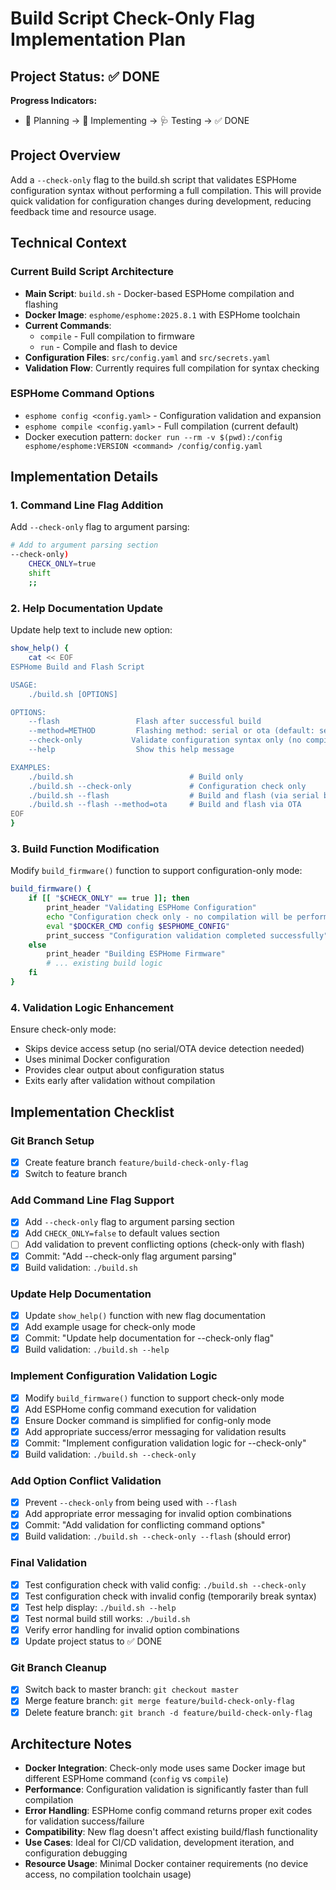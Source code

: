 # Build Script Check-Only Flag Implementation Plan

## Project Status: ✅ DONE

**Progress Indicators:**
- 📐 Planning → 🔨 Implementing → 🩺 Testing → ✅ DONE

## Project Overview

Add a `--check-only` flag to the build.sh script that validates ESPHome configuration syntax without performing a full compilation. This will provide quick validation for configuration changes during development, reducing feedback time and resource usage.

## Technical Context

### Current Build Script Architecture
- **Main Script**: `build.sh` - Docker-based ESPHome compilation and flashing
- **Docker Image**: `esphome/esphome:2025.8.1` with ESPHome toolchain
- **Current Commands**: 
  - `compile` - Full compilation to firmware
  - `run` - Compile and flash to device
- **Configuration Files**: `src/config.yaml` and `src/secrets.yaml`
- **Validation Flow**: Currently requires full compilation for syntax checking

### ESPHome Command Options
- `esphome config <config.yaml>` - Configuration validation and expansion
- `esphome compile <config.yaml>` - Full compilation (current default)
- Docker execution pattern: `docker run --rm -v $(pwd):/config esphome/esphome:VERSION <command> /config/config.yaml`

## Implementation Details

### 1. Command Line Flag Addition
Add `--check-only` flag to argument parsing:
```bash
# Add to argument parsing section
--check-only)
    CHECK_ONLY=true
    shift
    ;;
```

### 2. Help Documentation Update
Update help text to include new option:
```bash
show_help() {
    cat << EOF
ESPHome Build and Flash Script

USAGE:
    ./build.sh [OPTIONS]

OPTIONS:
    --flash                 Flash after successful build
    --method=METHOD         Flashing method: serial or ota (default: serial)
    --check-only           Validate configuration syntax only (no compilation)
    --help                  Show this help message

EXAMPLES:
    ./build.sh                          # Build only
    ./build.sh --check-only             # Configuration check only
    ./build.sh --flash                  # Build and flash (via serial by default)
    ./build.sh --flash --method=ota     # Build and flash via OTA
EOF
}
```

### 3. Build Function Modification
Modify `build_firmware()` function to support configuration-only mode:
```bash
build_firmware() {
    if [[ "$CHECK_ONLY" == true ]]; then
        print_header "Validating ESPHome Configuration"
        echo "Configuration check only - no compilation will be performed..."
        eval "$DOCKER_CMD config $ESPHOME_CONFIG"
        print_success "Configuration validation completed successfully"
    else
        print_header "Building ESPHome Firmware"
        # ... existing build logic
    fi
}
```

### 4. Validation Logic Enhancement
Ensure check-only mode:
- Skips device access setup (no serial/OTA device detection needed)
- Uses minimal Docker configuration
- Provides clear output about configuration status
- Exits early after validation without compilation

## Implementation Checklist

### Git Branch Setup
- [x] Create feature branch `feature/build-check-only-flag`
- [x] Switch to feature branch

### Add Command Line Flag Support
- [x] Add `--check-only` flag to argument parsing section
- [x] Add `CHECK_ONLY=false` to default values section
- [ ] Add validation to prevent conflicting options (check-only with flash)
- [x] Commit: "Add --check-only flag argument parsing"
- [x] Build validation: `./build.sh`

### Update Help Documentation
- [x] Update `show_help()` function with new flag documentation
- [x] Add example usage for check-only mode
- [x] Commit: "Update help documentation for --check-only flag"
- [x] Build validation: `./build.sh --help`

### Implement Configuration Validation Logic
- [x] Modify `build_firmware()` function to support check-only mode
- [x] Add ESPHome config command execution for validation
- [x] Ensure Docker command is simplified for config-only mode
- [x] Add appropriate success/error messaging for validation results
- [x] Commit: "Implement configuration validation logic for --check-only"
- [x] Build validation: `./build.sh --check-only`

### Add Option Conflict Validation
- [x] Prevent `--check-only` from being used with `--flash`
- [x] Add appropriate error messaging for invalid option combinations
- [x] Commit: "Add validation for conflicting command options"
- [x] Build validation: `./build.sh --check-only --flash` (should error)

### Final Validation
- [x] Test configuration check with valid config: `./build.sh --check-only`
- [x] Test configuration check with invalid config (temporarily break syntax)
- [x] Test help display: `./build.sh --help`
- [x] Test normal build still works: `./build.sh`
- [x] Verify error handling for invalid option combinations
- [x] Update project status to ✅ DONE

### Git Branch Cleanup
- [x] Switch back to master branch: `git checkout master`
- [x] Merge feature branch: `git merge feature/build-check-only-flag`
- [x] Delete feature branch: `git branch -d feature/build-check-only-flag`

## Architecture Notes

- **Docker Integration**: Check-only mode uses same Docker image but different ESPHome command (`config` vs `compile`)
- **Performance**: Configuration validation is significantly faster than full compilation
- **Error Handling**: ESPHome config command returns proper exit codes for validation success/failure
- **Compatibility**: New flag doesn't affect existing build/flash functionality
- **Use Cases**: Ideal for CI/CD validation, development iteration, and configuration debugging
- **Resource Usage**: Minimal Docker container requirements (no device access, no compilation toolchain usage)